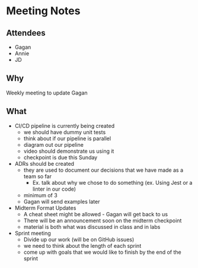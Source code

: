 # Meeting Notes
## Attendees
- Gagan
- Annie
- JD

## Why
Weekly meeting to update Gagan

## What
- CI/CD pipeline is currently being created
  - we should have dummy unit tests
  - think about if our pipeline is parallel
  - diagram out our pipeline
  - video should demonstrate us using it
  - checkpoint is due this Sunday
- ADRs should be created
  - they are used to document our decisions that we have made as a team so far
    - Ex. talk about why we chose to do something (ex. Using Jest or a linter in our code)
  - minimum of 3
  - Gagan will send examples later
- Midterm Format Updates
  - A cheat sheet might be allowed - Gagan will get back to us
  - There will be an announcement soon on the midterm checkpoint
  - material is both what was discussed in class and in labs
- Sprint meeting 
  - Divide up our work (will be on GitHub issues)
  - we need to think about the length of each sprint
  - come up with goals that we would like to finish by the end of the sprint
